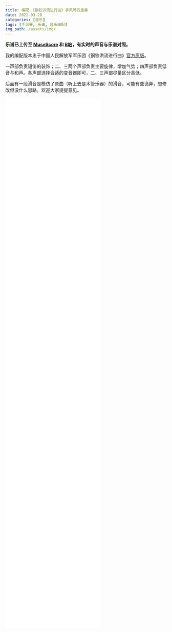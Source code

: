 ```yaml
---
title: 编配：《钢铁洪流进行曲》手风琴四重奏
date: 2022-03-28
categories: [音乐]
tags: [手风琴, 乐谱, 音乐编配]
img_path: /assets/img/
---
```


**乐谱已上传至 [MuseScore](https://musescore.com/user/33553780/scores/7894883) 和 [B站](https://www.bilibili.com/video/BV11r4y1t7ue)，有实时的声音与乐谱对照。**

我的编配版本忠于中国人民解放军军乐团《钢铁洪流进行曲》[官方原版](https://www.bilibili.com/video/BV1ZE411D7od)。

一声部负责短笛的装饰；二、三两个声部负责主要旋律，增加气势；四声部负责低音与和声。各声部选择合适的变音器即可，二、三声部尽量区分高低。

后面有一段滑音是模仿了原曲（听上去是木管乐器）的滑音，可能有些诡异，想修改但没什么思路。欢迎大家提提意见。

![March](钢铁洪流进行曲(中文)1.pdf)
![March](钢铁洪流进行曲(中文)2.pdf)
![March](钢铁洪流进行曲(中文)3.pdf)
![March](钢铁洪流进行曲(中文)4.pdf)
![March](钢铁洪流进行曲(中文)5.pdf)
![March](钢铁洪流进行曲(中文)6.pdf)
![March](钢铁洪流进行曲(中文)7.pdf)
![March](钢铁洪流进行曲(中文)8.pdf)
![March](钢铁洪流进行曲(中文)9.pdf)
![March](钢铁洪流进行曲(中文)10.pdf)
![March](钢铁洪流进行曲(中文)11.pdf)
